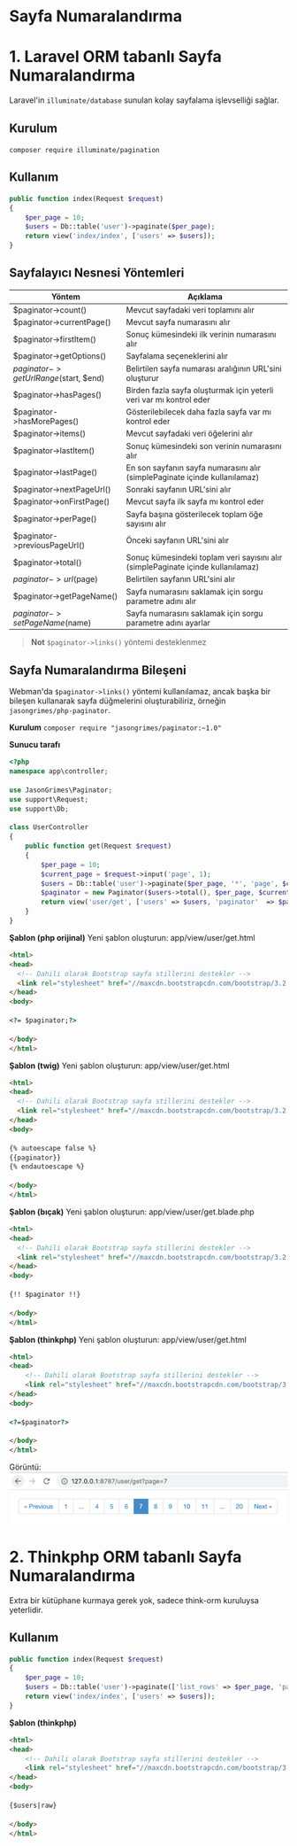 # Sayfa Numaralandırma

# 1. Laravel ORM tabanlı Sayfa Numaralandırma

Laravel'in `illuminate/database` sunulan kolay sayfalama işlevselliği sağlar.

## Kurulum
`composer require illuminate/pagination`

## Kullanım
```php
public function index(Request $request)
{
    $per_page = 10;
    $users = Db::table('user')->paginate($per_page);
    return view('index/index', ['users' => $users]);
}
```

## Sayfalayıcı Nesnesi Yöntemleri
|  Yöntem   | Açıklama  |
|  ----  |-----|
|$paginator->count()|Mevcut sayfadaki veri toplamını alır|
|$paginator->currentPage()|Mevcut sayfa numarasını alır|
|$paginator->firstItem()|Sonuç kümesindeki ilk verinin numarasını alır|
|$paginator->getOptions()|Sayfalama seçeneklerini alır|
|$paginator->getUrlRange($start, $end)|Belirtilen sayfa numarası aralığının URL'sini oluşturur|
|$paginator->hasPages()|Birden fazla sayfa oluşturmak için yeterli veri var mı kontrol eder|
|$paginator->hasMorePages()|Gösterilebilecek daha fazla sayfa var mı kontrol eder|
|$paginator->items()|Mevcut sayfadaki veri öğelerini alır|
|$paginator->lastItem()|Sonuç kümesindeki son verinin numarasını alır|
|$paginator->lastPage()|En son sayfanın sayfa numarasını alır (simplePaginate içinde kullanılamaz)|
|$paginator->nextPageUrl()|Sonraki sayfanın URL'sini alır|
|$paginator->onFirstPage()|Mevcut sayfa ilk sayfa mı kontrol eder|
|$paginator->perPage()|Sayfa başına gösterilecek toplam öğe sayısını alır|
|$paginator->previousPageUrl()|Önceki sayfanın URL'sini alır|
|$paginator->total()|Sonuç kümesindeki toplam veri sayısını alır (simplePaginate içinde kullanılamaz)|
|$paginator->url($page)|Belirtilen sayfanın URL'sini alır|
|$paginator->getPageName()|Sayfa numarasını saklamak için sorgu parametre adını alır|
|$paginator->setPageName($name)|Sayfa numarasını saklamak için sorgu parametre adını ayarlar|

> **Not**
> `$paginator->links()` yöntemi desteklenmez

## Sayfa Numaralandırma Bileşeni
Webman'da `$paginator->links()` yöntemi kullanılamaz, ancak başka bir bileşen kullanarak sayfa düğmelerini oluşturabiliriz, örneğin `jasongrimes/php-paginator`.

**Kurulum**
`composer require "jasongrimes/paginator:~1.0"`


**Sunucu tarafı**
```php
<?php
namespace app\controller;

use JasonGrimes\Paginator;
use support\Request;
use support\Db;

class UserController
{
    public function get(Request $request)
    {
        $per_page = 10;
        $current_page = $request->input('page', 1);
        $users = Db::table('user')->paginate($per_page, '*', 'page', $current_page);
        $paginator = new Paginator($users->total(), $per_page, $current_page, '/user/get?page=(:num)');
        return view('user/get', ['users' => $users, 'paginator'  => $paginator]);
    }
}
```

**Şablon (php orijinal)**
Yeni şablon oluşturun: app/view/user/get.html
```html
<html>
<head>
  <!-- Dahili olarak Bootstrap sayfa stillerini destekler -->
  <link rel="stylesheet" href="//maxcdn.bootstrapcdn.com/bootstrap/3.2.0/css/bootstrap.min.css">
</head>
<body>

<?= $paginator;?>

</body>
</html>
```

**Şablon (twig)**
Yeni şablon oluşturun: app/view/user/get.html
```html
<html>
<head>
  <!-- Dahili olarak Bootstrap sayfa stillerini destekler -->
  <link rel="stylesheet" href="//maxcdn.bootstrapcdn.com/bootstrap/3.2.0/css/bootstrap.min.css">
</head>
<body>

{% autoescape false %}
{{paginator}}
{% endautoescape %}

</body>
</html>
```

**Şablon (bıçak)**
Yeni şablon oluşturun: app/view/user/get.blade.php
```html
<html>
<head>
  <!-- Dahili olarak Bootstrap sayfa stillerini destekler -->
  <link rel="stylesheet" href="//maxcdn.bootstrapcdn.com/bootstrap/3.2.0/css/bootstrap.min.css">
</head>
<body>

{!! $paginator !!}

</body>
</html>
```

**Şablon (thinkphp)**
Yeni şablon oluşturun: app/view/user/get.html
```html
<html>
<head>
    <!-- Dahili olarak Bootstrap sayfa stillerini destekler -->
    <link rel="stylesheet" href="//maxcdn.bootstrapcdn.com/bootstrap/3.2.0/css/bootstrap.min.css">
</head>
<body>

<?=$paginator?>

</body>
</html>
```

Görüntü:
![](../../assets/img/paginator.png)

# 2. Thinkphp ORM tabanlı Sayfa Numaralandırma

Extra bir kütüphane kurmaya gerek yok, sadece think-orm kuruluysa yeterlidir.
## Kullanım
```php
public function index(Request $request)
{
    $per_page = 10;
    $users = Db::table('user')->paginate(['list_rows' => $per_page, 'page' => $request->get('page', 1), 'path' => $request->path()]);
    return view('index/index', ['users' => $users]);
}
```

**Şablon (thinkphp)**
```html
<html>
<head>
    <!-- Dahili olarak Bootstrap sayfa stillerini destekler -->
    <link rel="stylesheet" href="//maxcdn.bootstrapcdn.com/bootstrap/3.2.0/css/bootstrap.min.css">
</head>
<body>

{$users|raw}

</body>
</html>
```
